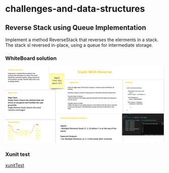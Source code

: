 # challenges-and-data-structures

## Reverse Stack using Queue Implementation

Implement a method ReverseStack that reverses the elerments in a stack. The stack sl reversed in-place, using a queue for intermediate storage. 

### WhiteBoard solution


![whiteBoard](https://github.com/Nory9/challenges-and-data-structures/blob/Reverse-Stack-Using-Queue/challenges-and-data-structures/DataStructures/Stack&Queue/ReverseStackUsingQueue/Screenshot%20(106).png?raw=true)
### Xunit test

[xunitTest](https://github.com/Nory9/challenges-and-data-structures/blob/Reverse-Stack-Using-Queue/CommonElements.Tests/StackWithReverse.cs)